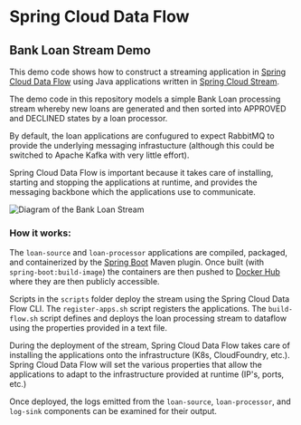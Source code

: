 # Spring Cloud Data Flow
## Bank Loan Stream Demo

This demo code shows how to construct a streaming application in [Spring Cloud Data Flow][dataflow] using Java applications written in [Spring Cloud Stream][stream]. 

The demo code in this repository models a simple Bank Loan processing stream whereby new loans are generated and then sorted into APPROVED and DECLINED states by a loan processor. 

By default, the loan applications are confugured to expect RabbitMQ to provide the underlying messaging infrastucture (although this could be switched to Apache Kafka with very little effort).

Spring Cloud Data Flow is important because it takes care of installing, starting and stopping the applications at runtime, and provides the messaging backbone which the applications use to communicate.  

![Diagram of the Bank Loan Stream][diagram]

### How it works:

The `loan-source` and `loan-processor` applications are compiled, packaged, and containerized by the [Spring Boot][boot] Maven plugin. Once built (with `spring-boot:build-image`) the containers are then pushed to [Docker Hub][hub] where they are then publicly accessible.

Scripts in the `scripts` folder deploy the stream using the Spring Cloud Data Flow CLI. The `register-apps.sh` script registers the applications. The `build-flow.sh` script defines and deploys the loan processing stream to dataflow using the properties provided in a text file.

During the deployment of the stream, Spring Cloud Data Flow takes care of installing the applications onto the infrastructure (K8s, CloudFoundry, etc.). Spring Cloud Data Flow will set the various properties that allow the applications to adapt to the infrastructure provided at runtime (IP's, ports, etc.)

Once deployed, the logs emitted from the `loan-source`, `loan-processor`, and `log-sink` components can be examined for their output.

[hub]: https://hub.docker.com/u/benwilcock
[boot]: https://spring.io/projects/spring-boot
[dataflow]: https://dataflow.spring.io
[stream]: https://spring.io/projects/spring-cloud-stream
[diagram]: https://github.com/benwilcock/spring-cloud-dataflow-demo/blob/master/img/bank-loan-stream.png?raw=true
